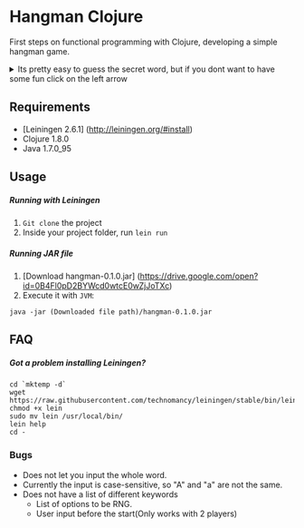# Hangman Clojure
First steps on functional programming with Clojure, developing a simple hangman game.

<details>
<summary>Its pretty easy to guess the secret word, but if you dont want to have some fun click on the left arrow</summary>
The secret word for the clojure's hangman is `clojure`
</details>


## Requirements
* [Leiningen 2.6.1] (http://leiningen.org/#install)
* Clojure 1.8.0
* Java 1.7.0_95

## Usage

##### Running with Leiningen
1. `Git clone` the project
2. Inside your project folder, run `lein run`

##### Running JAR file
1. [Download hangman-0.1.0.jar] (https://drive.google.com/open?id=0B4Fl0pD2BYWcd0wtcE0wZjJoTXc)
2. Execute it with `JVM`:
```
java -jar (Downloaded file path)/hangman-0.1.0.jar
```

## FAQ
##### Got a problem installing Leiningen?
```
cd `mktemp -d`
wget https://raw.githubusercontent.com/technomancy/leiningen/stable/bin/lein
chmod +x lein
sudo mv lein /usr/local/bin/
lein help
cd -
```

### Bugs
* Does not let you input the whole word.
* Currently the input is case-sensitive, so "A" and "a" are not the same.
* Does not have a list of different keywords
  * List of options to be RNG.
  * User input before the start(Only works with 2 players)

